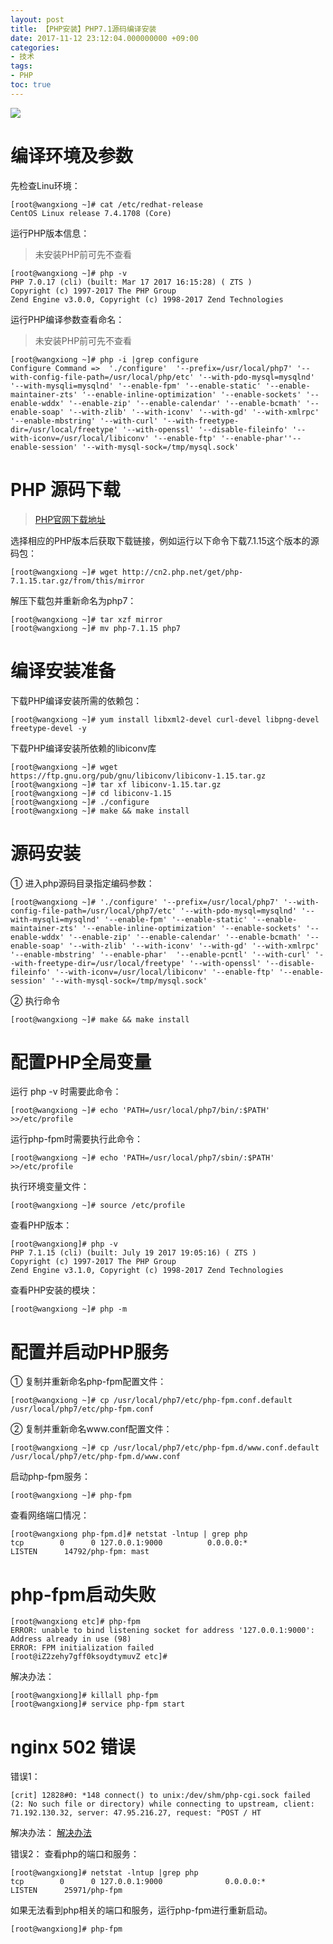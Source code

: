 ```yaml
---
layout: post
title: 【PHP安装】PHP7.1源码编译安装
date: 2017-11-12 23:12:04.000000000 +09:00
categories:
- 技术
tags:
- PHP
toc: true
---
```


![](http://wwxiong.com/hexo_blog/img/article/php-source-code-install/php7.1.jpeg)


# 编译环境及参数
先检查Linu环境：
```
[root@wangxiong ~]# cat /etc/redhat-release 
CentOS Linux release 7.4.1708 (Core) 
```
运行PHP版本信息：
> 未安装PHP前可先不查看

```
[root@wangxiong ~]# php -v
PHP 7.0.17 (cli) (built: Mar 17 2017 16:15:28) ( ZTS )
Copyright (c) 1997-2017 The PHP Group
Zend Engine v3.0.0, Copyright (c) 1998-2017 Zend Technologies
```
运行PHP编译参数查看命名：
> 未安装PHP前可先不查看

```
[root@wangxiong ~]# php -i |grep configure  
Configure Command =>  './configure'  '--prefix=/usr/local/php7' '--with-config-file-path=/usr/local/php/etc' '--with-pdo-mysql=mysqlnd' '--with-mysqli=mysqlnd' '--enable-fpm' '--enable-static' '--enable-maintainer-zts' '--enable-inline-optimization' '--enable-sockets' '--enable-wddx' '--enable-zip' '--enable-calendar' '--enable-bcmath' '--enable-soap' '--with-zlib' '--with-iconv' '--with-gd' '--with-xmlrpc' '--enable-mbstring' '--with-curl' '--with-freetype-dir=/usr/local/freetype' '--with-openssl' '--disable-fileinfo' '--with-iconv=/usr/local/libiconv' '--enable-ftp' '--enable-phar''--enable-session' '--with-mysql-sock=/tmp/mysql.sock'
```

# PHP 源码下载

>[PHP官网下载地址](http://www.php.net/downloads.php)

选择相应的PHP版本后获取下载链接，例如运行以下命令下载7.1.15这个版本的源码包：

```
[root@wangxiong ~]# wget http://cn2.php.net/get/php-7.1.15.tar.gz/from/this/mirror
```

解压下载包并重新命名为php7：

```
[root@wangxiong ~]# tar xzf mirror
[root@wangxiong ~]# mv php-7.1.15 php7
```

# 编译安装准备
下载PHP编译安装所需的依赖包：

```
[root@wangxiong ~]# yum install libxml2-devel curl-devel libpng-devel freetype-devel -y
```

下载PHP编译安装所依赖的libiconv库

```
[root@wangxiong ~]# wget https://ftp.gnu.org/pub/gnu/libiconv/libiconv-1.15.tar.gz
[root@wangxiong ~]# tar xf libiconv-1.15.tar.gz
[root@wangxiong ~]# cd libiconv-1.15
[root@wangxiong ~]# ./configure 
[root@wangxiong ~]# make && make install
```

# 源码安装
① 进入php源码目录指定编码参数：
```
[root@wangxiong ~]# './configure' '--prefix=/usr/local/php7' '--with-config-file-path=/usr/local/php7/etc' '--with-pdo-mysql=mysqlnd' '--with-mysqli=mysqlnd' '--enable-fpm' '--enable-static' '--enable-maintainer-zts' '--enable-inline-optimization' '--enable-sockets' '--enable-wddx' '--enable-zip' '--enable-calendar' '--enable-bcmath' '--enable-soap' '--with-zlib' '--with-iconv' '--with-gd' '--with-xmlrpc' '--enable-mbstring' '--enable-phar'  '--enable-pcntl' '--with-curl' '--with-freetype-dir=/usr/local/freetype' '--with-openssl' '--disable-fileinfo' '--with-iconv=/usr/local/libiconv' '--enable-ftp' '--enable-session' '--with-mysql-sock=/tmp/mysql.sock'
```
② 执行命令 
```
[root@wangxiong ~]# make && make install
```
# 配置PHP全局变量

运行 php -v 时需要此命令：

```
[root@wangxiong ~]# echo 'PATH=/usr/local/php7/bin/:$PATH' >>/etc/profile
```

运行php-fpm时需要执行此命令：

```
[root@wangxiong ~]# echo 'PATH=/usr/local/php7/sbin/:$PATH' >>/etc/profile
```

执行环境变量文件：

```
[root@wangxiong ~]# source /etc/profile 
```

查看PHP版本：
```
[root@wangxiong]# php -v
PHP 7.1.15 (cli) (built: July 19 2017 19:05:16) ( ZTS )
Copyright (c) 1997-2017 The PHP Group
Zend Engine v3.1.0, Copyright (c) 1998-2017 Zend Technologies
```

查看PHP安装的模块：
```
[root@wangxiong ~]# php -m
```

# 配置并启动PHP服务
① 复制并重新命名php-fpm配置文件：
```
[root@wangxiong ~]# cp /usr/local/php7/etc/php-fpm.conf.default /usr/local/php7/etc/php-fpm.conf
```
② 复制并重新命名www.conf配置文件：
```
[root@wangxiong ~]# cp /usr/local/php7/etc/php-fpm.d/www.conf.default /usr/local/php7/etc/php-fpm.d/www.conf 
```
启动php-fpm服务：
```
[root@wangxiong ~]# php-fpm
```
查看网络端口情况：
```
[root@wangxiong php-fpm.d]# netstat -lntup | grep php
tcp        0      0 127.0.0.1:9000          0.0.0.0:*              LISTEN      14792/php-fpm: mast 
```

# php-fpm启动失败
```
[root@wangxiong etc]# php-fpm
ERROR: unable to bind listening socket for address '127.0.0.1:9000': Address already in use (98)
ERROR: FPM initialization failed
[root@iZ2zehy7gff0ksoydtymuvZ etc]#
```
解决办法：
```
[root@wangxiong]# killall php-fpm
[root@wangxiong]# service php-fpm start
```

# nginx 502 错误
错误1：
```
[crit] 12828#0: *148 connect() to unix:/dev/shm/php-cgi.sock failed (2: No such file or directory) while connecting to upstream, client: 71.192.130.32, server: 47.95.216.27, request: "POST / HT
```
解决办法：
[解决办法](https://www.jianshu.com/p/f4048b2922d0)

错误2：
查看php的端口和服务：
```
[root@wangxiong]# netstat -lntup |grep php
tcp        0      0 127.0.0.1:9000              0.0.0.0:*                  LISTEN      25971/php-fpm  
```
如果无法看到php相关的端口和服务，运行php-fpm进行重新启动。
```
[root@wangxiong]# php-fpm
```
